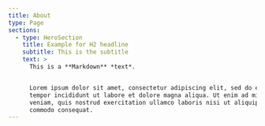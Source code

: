 ```yaml
---
title: About
type: Page
sections:
  - type: HeroSection
    title: Example for H2 headline
    subtitle: This is the subtitle
    text: >
      This is a **Markdown** *text*.


      Lorem ipsum dolor sit amet, consectetur adipiscing elit, sed do eiusmod
      tempor incididunt ut labore et dolore magna aliqua. Ut enim ad minim
      veniam, quis nostrud exercitation ullamco laboris nisi ut aliquip ex ea
      commodo consequat.
---
```

